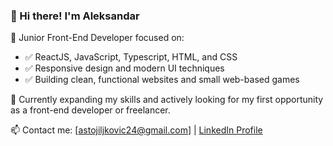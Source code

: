 ### 👋 Hi there! I'm Aleksandar

🎯 Junior Front-End Developer focused on:
- ✅ ReactJS, JavaScript, Typescript, HTML, and CSS
- ✅ Responsive design and modern UI techniques
- ✅ Building clean, functional websites and small web-based games

🔧 Currently expanding my skills and actively looking for my first opportunity as a front-end developer or freelancer.

📫 Contact me: [astojiljkovic24@gmail.com] | [LinkedIn Profile](https://www.linkedin.com/in/aleksandar-stojiljkovic-921951273/)

